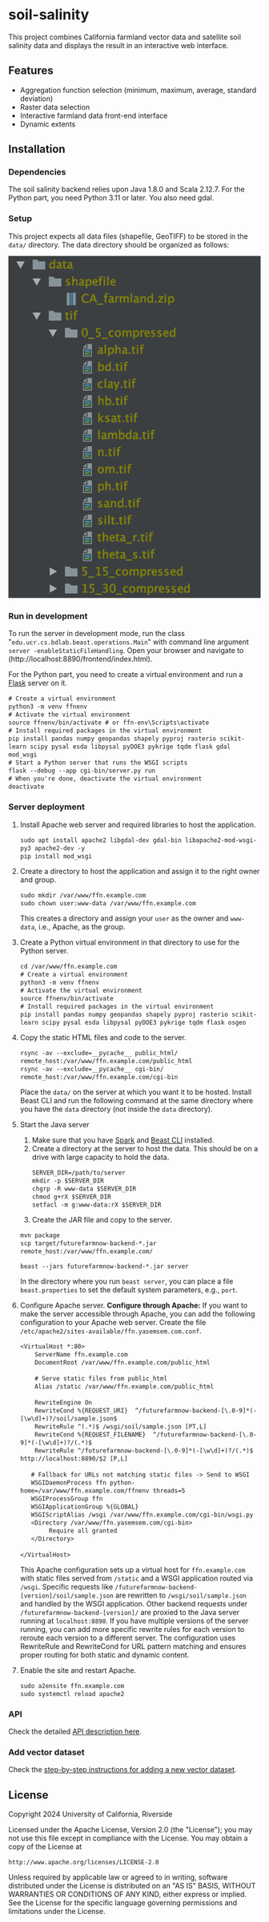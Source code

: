 # soil-salinity

This project combines California farmland vector data and satellite soil salinity data and displays the result in an interactive web interface.

## Features

- Aggregation function selection (minimum, maximum, average, standard deviation)
- Raster data selection
- Interactive farmland data front-end interface
- Dynamic extents

## Installation

### Dependencies

The soil salinity backend relies upon Java 1.8.0 and Scala 2.12.7.
For the Python part, you need Python 3.11 or later.
You also need gdal.

### Setup

This project expects all data files (shapefile, GeoTIFF) to be stored in the `data/` directory.
The data directory should be organized as follows:

![data directory](doc/images/directory_organization.png)

### Run in development
To run the server in development mode, run the class "`edu.ucr.cs.bdlab.beast.operations.Main`" with command line
argument `server -enableStaticFileHandling`. Open your browser and navigate to
(http://localhost:8890/frontend/index.html).

For the Python part, you need to create a virtual environment and run a [Flask](https://flask.palletsprojects.com) server on it.
```shell
# Create a virtual environment
python3 -m venv ffnenv
# Activate the virtual environment
source ffnenv/bin/activate # or ffn-env\Scripts\activate
# Install required packages in the virtual environment
pip install pandas numpy geopandas shapely pyproj rasterio scikit-learn scipy pysal esda libpysal pyDOE3 pykrige tqdm flask gdal mod_wsgi
# Start a Python server that runs the WSGI scripts
flask --debug --app cgi-bin/server.py run
# When you're done, deactivate the virtual environment
deactivate
```

### Server deployment
1. Install Apache web server and required libraries to host the application.
    ```shell
    sudo apt install apache2 libgdal-dev gdal-bin libapache2-mod-wsgi-py3 apache2-dev -y
    pip install mod_wsgi
    ```
2. Create a directory to host the application and assign it to the right owner and group.
    ```shell
    sudo mkdir /var/www/ffn.example.com
    sudo chown user:www-data /var/www/ffn.example.com
    ```
   This creates a directory and assign your `user` as the owner and `www-data`, i.e., Apache, as the group.
3. Create a Python virtual environment in that directory to use for the Python server.
    ```shell
    cd /var/www/ffn.example.com
    # Create a virtual environment
    python3 -m venv ffnenv
    # Activate the virtual environment
    source ffnenv/bin/activate
    # Install required packages in the virtual environment
    pip install pandas numpy geopandas shapely pyproj rasterio scikit-learn scipy pysal esda libpysal pyDOE3 pykrige tqdm flask osgeo
    ```
4. Copy the static HTML files and code to the server.
    ```shell
    rsync -av --exclude=__pycache__ public_html/ remote_host:/var/www/ffn.example.com/public_html
    rsync -av --exclude=__pycache__ cgi-bin/ remote_host:/var/www/ffn.example.com/cgi-bin
    ```
    Place the `data/` on the server at which you want it to be hosted.
    Install Beast CLI and run the following command at the same directory where you have
    the `data` directory (not inside the `data` directory).
5. Start the Java server
    1. Make sure that you have [Spark](https://spark.apache.org) and
       [Beast CLI](https://bitbucket.org/bdlabucr/beast/src/aac8c00fd58f5c4dcbccdfa60ec5b6ba6bf00199/doc/Home.md) installed.
    2. Create a directory at the server to host the data. This should be on a drive with large capacity to hold the data.
        ```shell
        SERVER_DIR=/path/to/server
        mkdir -p $SERVER_DIR
        chgrp -R www-data $SERVER_DIR
        chmod g+rX $SERVER_DIR
        setfacl -m g:www-data:rX $SERVER_DIR
        ``` 
    3. Create the JAR file and copy to the server.
    ```shell
    mvn package
    scp target/futurefarmnow-backend-*.jar remote_host:/var/www/ffn.example.com/
    ```
    ```shell
    beast --jars futurefarmnow-backend-*.jar server
    ```

    In the directory where you run `beast server`, you can place a file `beast.properties` to set the default
    system parameters, e.g., `port`.

6. Configure Apache server.
    **Configure through Apache:** If you want to make the server accessible through Apache, you can add the following
    configuration to your Apache web server. Create the file `/etc/apache2/sites-available/ffn.yasemsem.com.conf`.

    ```
    <VirtualHost *:80>
        ServerName ffn.example.com
        DocumentRoot /var/www/ffn.example.com/public_html

        # Serve static files from public_html
        Alias /static /var/www/ffn.example.com/public_html

        RewriteEngine On
        RewriteCond %{REQUEST_URI}  ^/futurefarmnow-backend-[\.0-9]*(-[\w\d]+)?/soil/sample.json$
        RewriteRule ^(.*)$ /wsgi/soil/sample.json [PT,L]
        RewriteCond %{REQUEST_FILENAME}  ^/futurefarmnow-backend-[\.0-9]*(-[\w\d]+)?/(.*)$
        RewriteRule ^/futurefarmnow-backend-[\.0-9]*(-[\w\d]+)?/(.*)$ http://localhost:8890/$2 [P,L]

       # Fallback for URLs not matching static files -> Send to WSGI
       WSGIDaemonProcess ffn python-home=/var/www/ffn.example.com/ffnenv threads=5
       WSGIProcessGroup ffn
       WSGIApplicationGroup %{GLOBAL}
       WSGIScriptAlias /wsgi /var/www/ffn.example.com/cgi-bin/wsgi.py
       <Directory /var/www/ffn.yasemsem.com/cgi-bin>
            Require all granted
       </Directory>

    </VirtualHost>
    ```

   This Apache configuration sets up a virtual host for `ffn.example.com` with static files served from
   `/static` and a WSGI application routed via `/wsgi`. Specific requests like `/futurefarmnow-backend-[version]/soil/sample.json`
   are rewritten to `/wsgi/soil/sample.json` and handled by the WSGI application.
   Other backend requests under `/futurefarmnow-backend-[version]/` are proxied to the Java server running at `localhost:8890`.
   If you have multiple versions of the server running, you can add more specific rewrite rules for each version to
   reroute each version to a different server.
   The configuration uses RewriteRule and RewriteCond for URL pattern matching and ensures proper routing
   for both static and dynamic content.

7. Enable the site and restart Apache.
    ```shell
    sudo a2ensite ffn.example.com
    sudo systemctl reload apache2
    ```
### API
Check the detailed [API description here](doc/api.md).

### Add vector dataset
Check the [step-by-step instructions for adding a new vector dataset](doc/add-vector-dataset.md).

## License

Copyright 2024 University of California, Riverside

Licensed under the Apache License, Version 2.0 (the "License");
you may not use this file except in compliance with the License.
You may obtain a copy of the License at

    http://www.apache.org/licenses/LICENSE-2.0

Unless required by applicable law or agreed to in writing, software
distributed under the License is distributed on an "AS IS" BASIS,
WITHOUT WARRANTIES OR CONDITIONS OF ANY KIND, either express or implied.
See the License for the specific language governing permissions and
limitations under the License.